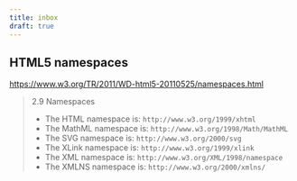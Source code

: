 ```yaml
---
title: inbox
draft: true
---
```


## HTML5 namespaces

<https://www.w3.org/TR/2011/WD-html5-20110525/namespaces.html>

> 2.9 Namespaces
>
> - The HTML namespace is: `http://www.w3.org/1999/xhtml`
> - The MathML namespace is: `http://www.w3.org/1998/Math/MathML`
> - The SVG namespace is: `http://www.w3.org/2000/svg`
> - The XLink namespace is: `http://www.w3.org/1999/xlink`
> - The XML namespace is: `http://www.w3.org/XML/1998/namespace`
> - The XMLNS namespace is: `http://www.w3.org/2000/xmlns/`
